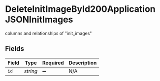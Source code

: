 # DeleteInitImageById200ApplicationJSONInitImages

columns and relationships of "init_images"


## Fields

| Field              | Type               | Required           | Description        |
| ------------------ | ------------------ | ------------------ | ------------------ |
| `id`               | *string*           | :heavy_minus_sign: | N/A                |